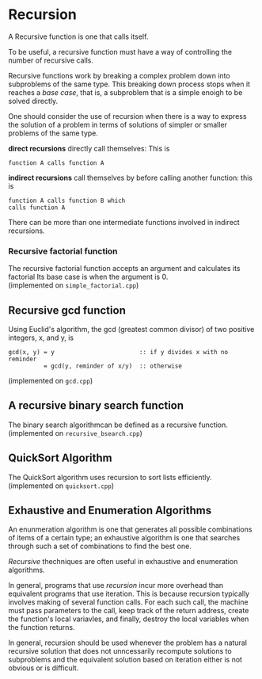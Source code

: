 #                           __Recursion__
A Recursive function is one that calls itself.

To be useful, a recursive function must have a way of controlling the number
of recursive calls. 

Recursive functions work by breaking a complex problem down into
subproblems of the same type. This breaking down process stops when it reaches
a _base case_, that is, a subproblem that is a simple enoigh to be solved
directly.

One should consider the use of recursion when there is a way to express the
solution of a problem in terms of solutions of simpler or smaller problems 
of the same type.

__direct recursions__ directly call themselves: This is
```
function A calls function A
```
 __indirect recursions__ call themselves by
before calling another function: this is 
```
function A calls function B which
calls function A
```
There can be more than one intermediate
functions involved in indirect recursions.


### __Recursive factorial function__
The recursive factorial function accepts an argument and calculates its factorial
Its base case is when the argument is 0.  
(implemented on `simple_factorial.cpp`)

## __Recursive gcd function__
Using Euclid's algorithm, the gcd (greatest common divisor) of two positive
integers, x, and y, is
```
gcd(x, y) = y                        :: if y divides x with no reminder
          = gcd(y, reminder of x/y)  :: otherwise
```  
(implemented on `gcd.cpp`)

## __A recursive binary search function__
The binary search algorithmcan be defined as a recursive function.  
(implemented on `recursive_bsearch.cpp`)

## __QuickSort Algorithm__
The QuickSort algorithm uses recursion to sort lists efficiently.  
(implemented on `quicksort.cpp`)


## Exhaustive and Enumeration Algorithms
An enunmeration algorithm is one that generates all possible combinations of items
of a certain type; an exhaustive algorithm is one that searches through such a set of 
combinations to find the best one.

_Recursive_ thechniques are often useful in exhaustive and enumeration algorithms.

In general, programs that use _recursion_ incur more overhead than equivalent programs
that use iteration. This is because recursion typically involves making of several
function calls. For each such call, the machine must pass parameters to the call, keep
track of the return address, create the function's local variavles, and finally,
destroy the local variables when the function returns.

In general, recursion should be used whenever the problem has a natural recursive solution
that does not unncessarily recompute solutions to subproblems and the equivalent solution
based on iteration either is not obvious or is difficult.